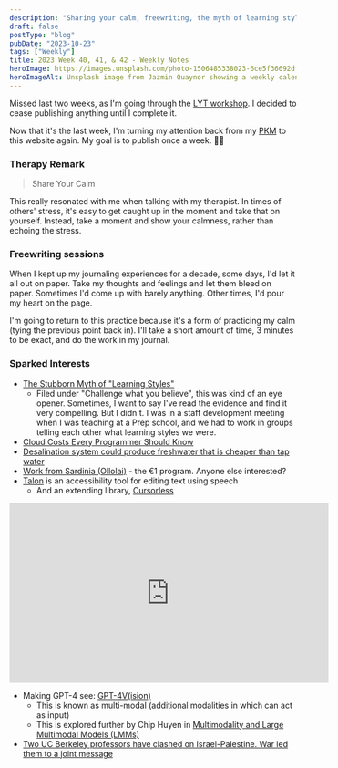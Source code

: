 ```yaml
---
description: "Sharing your calm, freewriting, the myth of learning styles, and dealing with conflict from 2 UC Berkeley professors."
draft: false
postType: "blog"
pubDate: "2023-10-23"
tags: ["Weekly"]
title: 2023 Week 40, 41, & 42 - Weekly Notes
heroImage: https://images.unsplash.com/photo-1506485338023-6ce5f36692df?ixlib=rb-4.0.3&ixid=M3wxMjA3fDB8MHxwaG90by1wYWdlfHx8fGVufDB8fHx8fA%3D%3D&auto=format&fit=crop&w=2370&q=80
heroImageAlt: Unsplash image from Jazmin Quaynor showing a weekly calendar
---
```


Missed last two weeks, as I'm going through the [LYT workshop](https://www.linkingyourthinking.com/). I decided to cease publishing anything until I complete it.

Now that it's the last week, I'm turning my attention back from my [PKM](https://en.wikipedia.org/wiki/Personal_knowledge_management) to this website again. My goal is to publish once a week. 🤞🏼

### Therapy Remark

> Share Your Calm

This really resonated with me when talking with my therapist. In times of others' stress, it's easy to get caught up in the moment and take that on yourself. Instead, take a moment and show your calmness, rather than echoing the stress.

### Freewriting sessions

When I kept up my journaling experiences for a decade, some days, I'd let it all out on paper. Take my thoughts and feelings and let them bleed on paper. Sometimes I'd come up with barely anything. Other times, I'd pour my heart on the page.

I'm going to return to this practice because it's a form of practicing my calm (tying the previous point back in). I'll take a short amount of time, 3 minutes to be exact, and do the work in my journal.

### Sparked Interests

- [The Stubborn Myth of "Learning Styles"](https://www.educationnext.org/stubborn-myth-learning-styles-state-teacher-license-prep-materials-debunked-theory/)
  - Filed under "Challenge what you believe", this was kind of an eye opener. Sometimes, I want to say I've read the evidence and find it very compelling. But I didn't. I was in a staff development meeting when I was teaching at a Prep school, and we had to work in groups telling each other what learning styles we were.
- [Cloud Costs Every Programmer Should Know](https://www.vantage.sh/blog/cloud-costs-every-programmer-should-know?utm_source=tldrnewsletter)
- [Desalination system could produce freshwater that is cheaper than tap water](https://news.mit.edu/2023/desalination-system-could-produce-freshwater-cheaper-0927?utm_source=tldrnewsletter)
- [Work from Sardinia (Ollolai)](https://www.travelandleisure.com/sardinia-rent-free-digital-nomad-visa-7972049) - the €1 program. Anyone else interested?
- [Talon](https://chaosparrot.github.io/talon_practice/) is an accessibility tool for editing text using speech
  - And an extending library, [Cursorless](https://www.cursorless.org/)

<iframe width="560" height="315" src="https://www.youtube.com/embed/5mAzHGM2M0k?si=v7XOAZBEbRf6GgLU" title="YouTube video player" frameborder="0" allow="accelerometer; autoplay; clipboard-write; encrypted-media; gyroscope; picture-in-picture; web-share" allowfullscreen></iframe>

- Making GPT-4 see: [GPT-4V(ision)](https://cdn.openai.com/papers/GPTV_System_Card.pdf)
  - This is known as multi-modal (additional modalities in which can act as input)
  - This is explored further by Chip Huyen in [Multimodality and Large Multimodal Models (LMMs)](https://huyenchip.com//2023/10/10/multimodal.html)
- [Two UC Berkeley professors have clashed on Israel-Palestine. War led them to a joint message](https://www.msn.com/en-us/news/world/two-uc-berkeley-professors-have-clashed-on-israel-palestine-war-led-them-to-a-joint-message/ar-AA1ivpHk)
